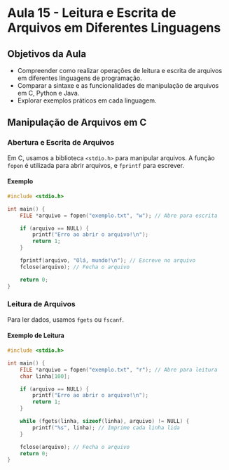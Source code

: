 # Aula 15 - Leitura e Escrita de Arquivos em Diferentes Linguagens

## Objetivos da Aula

- Compreender como realizar operações de leitura e escrita de arquivos em diferentes linguagens de programação.
- Comparar a sintaxe e as funcionalidades de manipulação de arquivos em C, Python e Java.
- Explorar exemplos práticos em cada linguagem.

## Manipulação de Arquivos em C

### Abertura e Escrita de Arquivos

Em C, usamos a biblioteca `<stdio.h>` para manipular arquivos. A função `fopen` é utilizada para abrir arquivos, e `fprintf` para escrever.

#### Exemplo

```c
#include <stdio.h>

int main() {
    FILE *arquivo = fopen("exemplo.txt", "w"); // Abre para escrita

    if (arquivo == NULL) {
        printf("Erro ao abrir o arquivo!\n");
        return 1;
    }

    fprintf(arquivo, "Olá, mundo!\n"); // Escreve no arquivo
    fclose(arquivo); // Fecha o arquivo

    return 0;
}
```

### Leitura de Arquivos

Para ler dados, usamos `fgets` ou `fscanf`.

#### Exemplo de Leitura

```c
#include <stdio.h>

int main() {
    FILE *arquivo = fopen("exemplo.txt", "r"); // Abre para leitura
    char linha[100];

    if (arquivo == NULL) {
        printf("Erro ao abrir o arquivo!\n");
        return 1;
    }

    while (fgets(linha, sizeof(linha), arquivo) != NULL) {
        printf("%s", linha); // Imprime cada linha lida
    }

    fclose(arquivo); // Fecha o arquivo
    return 0;
}
```
